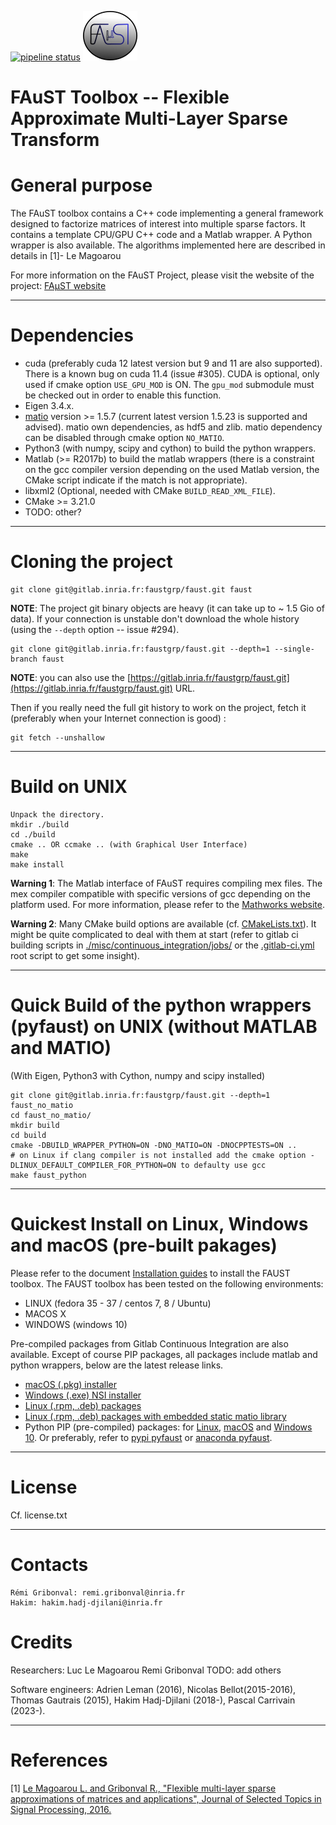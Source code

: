 [![pipeline status](https://gitlab.inria.fr/faustgrp/faust/badges/hakim_branch/pipeline.svg)](https://gitlab.inria.fr/faustgrp/faust/commits/hakim_branch)
![FAµST Logo](./gen_doc/images/logo.png)

# FAuST Toolbox -- Flexible Approximate Multi-Layer Sparse Transform


General purpose
===============

The FAuST toolbox contains a C++ code implementing a general framework
designed to factorize matrices of interest into multiple sparse factors.
It contains a template CPU/GPU C++ code and a Matlab wrapper.
A Python wrapper is also available.
The algorithms implemented here are described in details in [1]- Le Magoarou

For more information on the FAuST Project, please visit the website of the
project: [FAµST website](http://faust.inria.fr)

---

Dependencies
============
- cuda (preferably cuda 12 latest version but 9 and 11 are also supported).
There is a known bug on cuda 11.4 (issue #305). CUDA is optional, only used if cmake option ``USE_GPU_MOD`` is ON.
The ``gpu_mod`` submodule must be checked out in order to enable this function.
- Eigen 3.4.x.
- [matio](https://github.com/tbeu/matio) version >= 1.5.7 (current latest version 1.5.23 is supported and advised).
matio own dependencies, as hdf5 and zlib. matio dependency can be disabled through cmake option ``NO_MATIO``.
- Python3 (with numpy, scipy and cython) to build the python wrappers.
- Matlab (>= R2017b) to build the matlab wrappers
(there is a constraint on the gcc compiler version depending on the used Matlab version,
the CMake script indicate if the match is not appropriate).
- libxml2 (Optional, needed with CMake ``BUILD_READ_XML_FILE``).
- CMake >= 3.21.0
- TODO: other?


---

Cloning the project
============

```
git clone git@gitlab.inria.fr:faustgrp/faust.git faust
```

**NOTE**: The project git binary objects are heavy (it can take up to ~ 1.5 Gio of data). If your connection is unstable don't download the whole history (using the ``--depth`` option -- issue #294).

```
git clone git@gitlab.inria.fr:faustgrp/faust.git --depth=1 --single-branch faust
```
**NOTE**: you can also use the [https://gitlab.inria.fr/faustgrp/faust.git](https://gitlab.inria.fr/faustgrp/faust.git) URL.

Then if you really need the full git history to work on the project, fetch it (preferably when your Internet connection is good) :

```
git fetch --unshallow
```

---
Build on UNIX
=====================

	Unpack the directory.
	mkdir ./build
	cd ./build
	cmake .. OR ccmake .. (with Graphical User Interface)
	make
	make install

**Warning 1**:
The Matlab interface of FAuST requires compiling mex files. The mex compiler
compatible with specific versions of gcc depending on the platform used.
For more information, please refer to the [Mathworks website](http://fr.mathworks.com/support/compilers/R2016a/index.html).

**Warning 2**:
Many CMake build options are available (cf. [CMakeLists.txt](./CMakeLists.txt)). It might be quite complicated to deal with them at start (refer to gitlab ci building scripts in [./misc/continuous\_integration/jobs/](./misc/continuous_integration/jobs/) or the [.gitlab-ci.yml](.gitlab-ci.yml) root script to get some insight).

---
Quick Build of the python wrappers (pyfaust) on UNIX (without MATLAB and MATIO)
=========================================================

(With Eigen, Python3 with Cython, numpy and scipy installed)

	git clone git@gitlab.inria.fr:faustgrp/faust.git --depth=1  faust_no_matio
	cd faust_no_matio/
	mkdir build
	cd build
	cmake -DBUILD_WRAPPER_PYTHON=ON -DNO_MATIO=ON -DNOCPPTESTS=ON ..
    # on Linux if clang compiler is not installed add the cmake option -DLINUX_DEFAULT_COMPILER_FOR_PYTHON=ON to defaulty use gcc
	make faust_python

---

Quickest Install on Linux, Windows and macOS (pre-built pakages)
============================================

Please refer to the document [Installation guides](https://faustgrp.gitlabpages.inria.fr/faust/last-doc/html/md_README.html)
to install the FAUST toolbox.
The FAUST toolbox has been tested on the following environments:
- LINUX (fedora 35 - 37 / centos 7, 8 / Ubuntu)
- MACOS X
- WINDOWS (windows 10)

Pre-compiled packages from Gitlab Continuous Integration are also available. Except of course PIP packages, all packages include matlab and python wrappers, below are the latest release links.  
- [macOS (.pkg) installer](https://gitlab.inria.fr/faustgrp/faust/-/jobs/artifacts/master/download?job=package_macos_release)  
- [Windows (.exe) NSI installer](https://gitlab.inria.fr/faustgrp/faust/-/jobs/artifacts/master/download?job=package_win_release)  
- [Linux (.rpm, .deb) packages](https://gitlab.inria.fr/faustgrp/faust/-/jobs/artifacts/master/download?job=package_linux_release)  
- [Linux (.rpm, .deb) packages with embedded static matio library](https://gitlab.inria.fr/faustgrp/faust/-/jobs/artifacts/master/download?job=package_linux_release)  
- Python PIP (pre-compiled) packages: for [Linux](https://gitlab.inria.fr/faustgrp/faust/-/jobs/artifacts/master/download?job=package_linux_purepy_release), [macOS](https://gitlab.inria.fr/faustgrp/faust/-/jobs/artifacts/master/download?job=package_macos_purepy_release) and [Windows 10](https://gitlab.inria.fr/faustgrp/faust/-/jobs/artifacts/master/download?job=package_win_purepy_release). Or preferably, refer to [pypi pyfaust](https://pypi.org/project/pyfaust) or [anaconda pyfaust](https://anaconda.org/pyfaust/pyfaust).

---
License
========

Cf. license.txt

---

Contacts
========

	Rémi Gribonval: remi.gribonval@inria.fr
	Hakim: hakim.hadj-djilani@inria.fr


Credits
========

Researchers:
Luc Le Magoarou
Remi Gribonval
TODO: add others

Software engineers:
Adrien Leman (2016), Nicolas Bellot(2015-2016), Thomas Gautrais (2015), Hakim Hadj-Djilani (2018-), Pascal Carrivain (2023-).

---

References
==========

[1]	[Le Magoarou L. and Gribonval R., "Flexible multi-layer sparse
	approximations of matrices and applications", Journal of Selected
	Topics in Signal Processing, 2016.](https://hal.archives-ouvertes.fr/hal-01167948v1)

